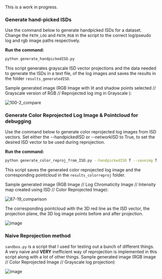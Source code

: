 This is a work in progress.

### **Generate hand-picked ISDs**
Use the command below to generate handpicked ISDs for a dataset. Change the `PATH_LOG` and `PATH_RGB` in the script to the correct log/pseudo log and rgb image paths respectively.

**Run the command:**
```bash
python generate_handpickedISD.py
```
This script generates grayscale ISD vector projections and the data needed to generate the ISDs in a text file, of the log images and saves the results in the folder `results_generatedISD`.

Sample generated image (RGB Image with lit and shadow points selected // Grayscale version of RGB // Reprojected log img in Grayscale ):

![100-2_compare](https://github.com/user-attachments/assets/fb230a81-55a1-43d9-8d48-a1b830256091)



### **Generate Color Reprojected Log Image & Pointcloud for debugging** 
Use the command below to generate color reprojected log images from ISD vectors. Set either the --handpickedISD or --networkISD to True, to set the desired ISD vector to be used during reprojection. 

**Run the command:**
```bash
python generate_color_reproj_from_ISD.py --handpickedISD T --saveimg T
```

This script saves the generated color reprojected log image and the corresponding pointcloud in the `results_colorreproj` folder.

Sample generated image (RGB Image // Log Chromaticity Image // Intensity map created using ISD // Color Reprojected Image):

![87-19_comparison](https://github.com/user-attachments/assets/37992256-298a-487c-be29-8bb351591451)

The corresponding pointcloud with the 3D red line as the ISD vector, the projection plane, the 3D log image points before and after projection.

![image](https://github.com/user-attachments/assets/bc69ec20-a1dd-4f70-8ad9-7bb5c94e8372)


### **Naive Reprojection method**

`sandbox.py` is a script that I used for testing out a bunch of different things. A very naive and **VERY** inefficient way of reprojection is implemented in this script along with a lot of other things.
Sample generated image (RGB image // Color Reprojected Image // Grayscale log projection)

![image](https://github.com/user-attachments/assets/f7c582e6-92dc-41ec-8b3f-a5eb3f8443fb)

